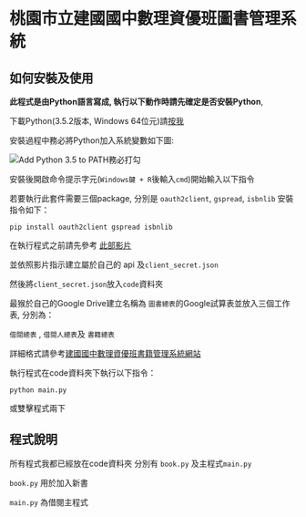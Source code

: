 # 桃園市立建國國中數理資優班圖書管理系統
## 如何安裝及使用
**此程式是由Python語言寫成, 執行以下動作時請先確定是否安裝Python**,

下載Python(3.5.2版本, Windows 64位元)請[按我](https://www.python.org/ftp/python/3.5.2/python-3.5.2-amd64.exe)

安裝過程中務必將Python加入系統變數如下圖:

![Add Python 3.5 to PATH務必打勾](https://i.imgur.com/zDTWF.png)

安裝後開啟命令提示字元(`Windows鍵 + R`後輸入`cmd`)開始輸入以下指令

若要執行此套件需要三個package, 分別是 `oauth2client`, `gspread`, `isbnlib` 安裝指令如下：

    pip install oauth2client gspread isbnlib

在執行程式之前請先參考
[此部影片](http://www.youtube.com/watch?v=https://youtu.be/vISRn5qFrkM?t=13s)

並依照影片指示建立屬於自己的 api 及`client_secret.json`

然後將`client_secret.json`放入`code`資料夾

最猴於自己的Google Drive建立名稱為 `圖書總表`的Google試算表並放入三個工作表, 分別為：

`借閱總表` , `借閱人總表`及 `書籍總表`

詳細格式請參考[建國國中數理資優班書籍管理系統網站](https://sites.google.com/view/ckjhsmath-book/%E5%9C%96%E6%9B%B8%E7%B8%BD%E8%A1%A8)

執行程式在code資料夾下執行以下指令：

    python main.py

或雙擊程式兩下

## 程式說明

所有程式我都已經放在code資料夾 分別有 `book.py` 及主程式`main.py`

`book.py` 用於加入新書

`main.py` 為借閱主程式
